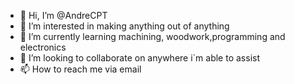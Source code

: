 - 👋 Hi, I’m @AndreCPT
- 👀 I’m interested in making anything out of anything
- 🌱 I’m currently learning machining, woodwork,programming and electronics
- 💞️ I’m looking to collaborate on anywhere i`m able to assist 
- 📫 How to reach me via email

<!---
AndreCPT/AndreCPT is a ✨ special ✨ repository because its `README.md` (this file) appears on your GitHub profile.
You can click the Preview link to take a look at your changes.
--->
